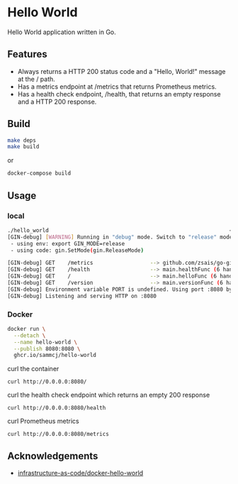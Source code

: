# Hello World

Hello World application written in Go.

## Features

- Always returns a HTTP 200 status code and a "Hello, World!" message at the / path.
- Has a metrics endpoint at /metrics that returns Prometheus metrics.
- Has a health check endpoint, /health, that returns an empty response and a HTTP 200 response.

## Build

```bash
make deps
make build
```

or

```bash
docker-compose build
```

## Usage

### local

```bash
./hello_world                                                         <region:ap-southeast-2>
[GIN-debug] [WARNING] Running in "debug" mode. Switch to "release" mode in production.
 - using env: export GIN_MODE=release
 - using code: gin.SetMode(gin.ReleaseMode)

[GIN-debug] GET    /metrics                  --> github.com/zsais/go-gin-prometheus.(*Prometheus).SetMetricsPath.prometheusHandler.func2 (4 handlers)
[GIN-debug] GET    /health                   --> main.healthFunc (6 handlers)
[GIN-debug] GET    /                         --> main.helloFunc (6 handlers)
[GIN-debug] GET    /version                  --> main.versionFunc (6 handlers)
[GIN-debug] Environment variable PORT is undefined. Using port :8080 by default
[GIN-debug] Listening and serving HTTP on :8080
```

### Docker

```bash
docker run \
  --detach \
  --name hello-world \
  --publish 8080:8080 \
  ghcr.io/sammcj/hello-world
```

curl the container

`curl http://0.0.0.0:8080/`

curl the health check endpoint which returns an empty 200 response

`curl http://0.0.0.0:8080/health`

curl Prometheus metrics

`curl http://0.0.0.0:8080/metrics`

## Acknowledgements

- [infrastructure-as-code/docker-hello-world](https://github.com/infrastructure-as-code/docker-hello-world)
